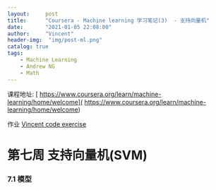 ```yaml
---
layout:     post
title:      "Coursera - Machine learning 学习笔记(3)  - 支持向量机"
date:       "2021-01-05 22:08:00"
author:     "Vincent"
header-img:  "img/post-ml.png"
catalog: true
tags:
    - Machine Learning
    - Andrew NG
    - Math
---
```


课程地址: [ https://www.coursera.org/learn/machine-learning/home/welcome]( https://www.coursera.org/learn/machine-learning/home/welcome)

作业 [Vincent code exercise](https://github.com/vincentmi/machine-learning-exercise)


# 第七周 支持向量机(SVM)

### 7.1 模型

